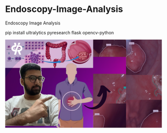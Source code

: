 # Endoscopy-Image-Analysis
Endoscopy Image Analysis


pip install ultralytics pyresearch flask opencv-python


[![Watch the video](https://github.com/pyresearch/Endoscopy-Image-Analysis/blob/main/endoscope.png)](https://www.youtube.com/watch?v=DD4TAWvkEAA)

